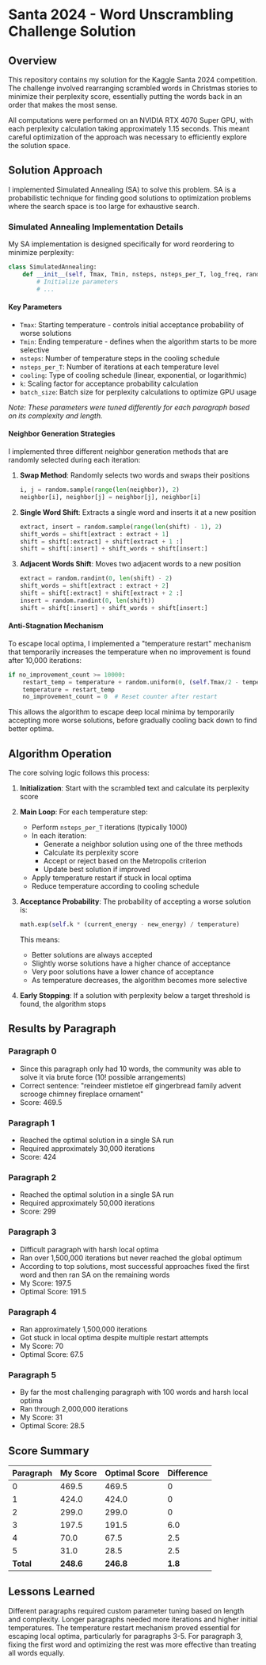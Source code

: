 # Santa 2024 - Word Unscrambling Challenge Solution

## Overview

This repository contains my solution for the Kaggle Santa 2024 competition. The challenge involved rearranging scrambled words in Christmas stories to minimize their perplexity score, essentially putting the words back in an order that makes the most sense.

All computations were performed on an NVIDIA RTX 4070 Super GPU, with each perplexity calculation taking approximately 1.15 seconds. This meant careful optimization of the approach was necessary to efficiently explore the solution space.

## Solution Approach

I implemented Simulated Annealing (SA) to solve this problem. SA is a probabilistic technique for finding good solutions to optimization problems where the search space is too large for exhaustive search.

### Simulated Annealing Implementation Details

My SA implementation is designed specifically for word reordering to minimize perplexity:

```python
class SimulatedAnnealing:
    def __init__(self, Tmax, Tmin, nsteps, nsteps_per_T, log_freq, random_state, cooling, k, batch_size):
        # Initialize parameters
        # ...
```

#### Key Parameters

- `Tmax`: Starting temperature - controls initial acceptance probability of worse solutions
- `Tmin`: Ending temperature - defines when the algorithm starts to be more selective
- `nsteps`: Number of temperature steps in the cooling schedule
- `nsteps_per_T`: Number of iterations at each temperature level
- `cooling`: Type of cooling schedule (linear, exponential, or logarithmic)
- `k`: Scaling factor for acceptance probability calculation
- `batch_size`: Batch size for perplexity calculations to optimize GPU usage

*Note: These parameters were tuned differently for each paragraph based on its complexity and length.*

#### Neighbor Generation Strategies

I implemented three different neighbor generation methods that are randomly selected during each iteration:

1. **Swap Method**: Randomly selects two words and swaps their positions
   ```python
   i, j = random.sample(range(len(neighbor)), 2)
   neighbor[i], neighbor[j] = neighbor[j], neighbor[i]
   ```

2. **Single Word Shift**: Extracts a single word and inserts it at a new position
   ```python
   extract, insert = random.sample(range(len(shift) - 1), 2)
   shift_words = shift[extract : extract + 1]
   shift = shift[:extract] + shift[extract + 1 :]
   shift = shift[:insert] + shift_words + shift[insert:]
   ```

3. **Adjacent Words Shift**: Moves two adjacent words to a new position
   ```python
   extract = random.randint(0, len(shift) - 2)
   shift_words = shift[extract : extract + 2]
   shift = shift[:extract] + shift[extract + 2 :]
   insert = random.randint(0, len(shift))
   shift = shift[:insert] + shift_words + shift[insert:]
   ```

#### Anti-Stagnation Mechanism

To escape local optima, I implemented a "temperature restart" mechanism that temporarily increases the temperature when no improvement is found after 10,000 iterations:

```python
if no_improvement_count >= 10000:
    restart_temp = temperature + random.uniform(0, (self.Tmax/2 - temperature))
    temperature = restart_temp
    no_improvement_count = 0  # Reset counter after restart
```

This allows the algorithm to escape deep local minima by temporarily accepting more worse solutions, before gradually cooling back down to find better optima.

## Algorithm Operation

The core solving logic follows this process:

1. **Initialization**: Start with the scrambled text and calculate its perplexity score
2. **Main Loop**: For each temperature step:
   - Perform `nsteps_per_T` iterations (typically 1000)
   - In each iteration:
     - Generate a neighbor solution using one of the three methods
     - Calculate its perplexity score
     - Accept or reject based on the Metropolis criterion
     - Update best solution if improved
   - Apply temperature restart if stuck in local optima
   - Reduce temperature according to cooling schedule

3. **Acceptance Probability**: The probability of accepting a worse solution is:
   ```python
   math.exp(self.k * (current_energy - new_energy) / temperature)
   ```
   This means:
   - Better solutions are always accepted
   - Slightly worse solutions have a higher chance of acceptance
   - Very poor solutions have a lower chance of acceptance
   - As temperature decreases, the algorithm becomes more selective

4. **Early Stopping**: If a solution with perplexity below a target threshold is found, the algorithm stops

## Results by Paragraph

### Paragraph 0 
- Since this paragraph only had 10 words, the community was able to solve it via brute force (10! possible arrangements)
- Correct sentence: "reindeer mistletoe elf gingerbread family advent scrooge chimney fireplace ornament"
- Score: 469.5

### Paragraph 1
- Reached the optimal solution in a single SA run
- Required approximately 30,000 iterations
- Score: 424

### Paragraph 2
- Reached the optimal solution in a single SA run
- Required approximately 50,000 iterations
- Score: 299

### Paragraph 3
- Difficult paragraph with harsh local optima
- Ran over 1,500,000 iterations but never reached the global optimum
- According to top solutions, most successful approaches fixed the first word and then ran SA on the remaining words
- My Score: 197.5
- Optimal Score: 191.5

### Paragraph 4
- Ran approximately 1,500,000 iterations
- Got stuck in local optima despite multiple restart attempts
- My Score: 70
- Optimal Score: 67.5

### Paragraph 5 
- By far the most challenging paragraph with 100 words and harsh local optima
- Ran through 2,000,000 iterations
- My Score: 31
- Optimal Score: 28.5

## Score Summary

| Paragraph | My Score | Optimal Score | Difference |
|-----------|----------|---------------|------------|
| 0  | 469.5 | 469.5 | 0 |
| 1 | 424.0 | 424.0 | 0 |
| 2 | 299.0 | 299.0 | 0 |
| 3 | 197.5 | 191.5 | 6.0 |
| 4 | 70.0 | 67.5 | 2.5 |
| 5 | 31.0 | 28.5 | 2.5 |
| **Total** | **248.6** | **246.8** | **1.8** |

## Lessons Learned

Different paragraphs required custom parameter tuning based on length and complexity. Longer paragraphs needed more iterations and higher initial temperatures. The temperature restart mechanism proved essential for escaping local optima, particularly for paragraphs 3-5. For paragraph 3, fixing the first word and optimizing the rest was more effective than treating all words equally.
